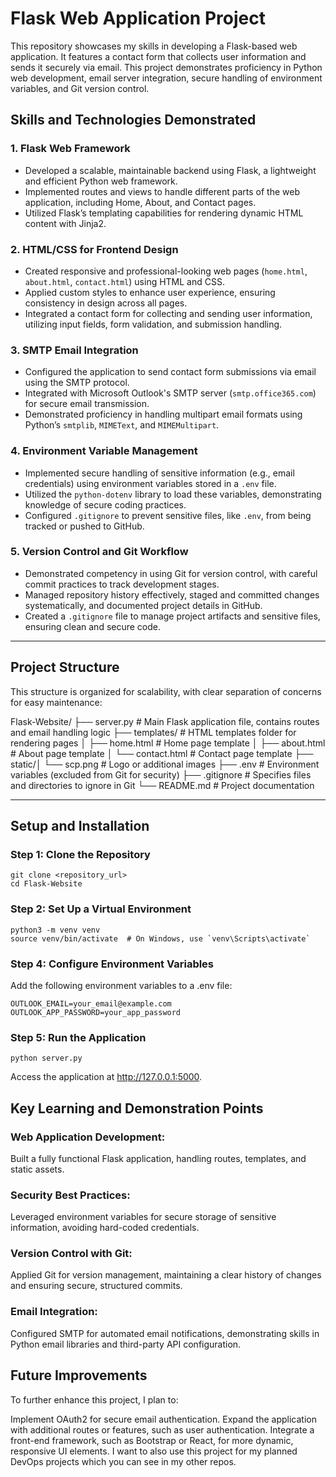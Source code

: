 # Flask Web Application Project

This repository showcases my skills in developing a Flask-based web application. It features a contact form that collects user information and sends it securely via email. This project demonstrates proficiency in Python web development, email server integration, secure handling of environment variables, and Git version control.

## Skills and Technologies Demonstrated

### 1. **Flask Web Framework**
   - Developed a scalable, maintainable backend using Flask, a lightweight and efficient Python web framework.
   - Implemented routes and views to handle different parts of the web application, including Home, About, and Contact pages.
   - Utilized Flask’s templating capabilities for rendering dynamic HTML content with Jinja2.

### 2. **HTML/CSS for Frontend Design**
   - Created responsive and professional-looking web pages (`home.html`, `about.html`, `contact.html`) using HTML and CSS.
   - Applied custom styles to enhance user experience, ensuring consistency in design across all pages.
   - Integrated a contact form for collecting and sending user information, utilizing input fields, form validation, and submission handling.

### 3. **SMTP Email Integration**
   - Configured the application to send contact form submissions via email using the SMTP protocol.
   - Integrated with Microsoft Outlook's SMTP server (`smtp.office365.com`) for secure email transmission.
   - Demonstrated proficiency in handling multipart email formats using Python’s `smtplib`, `MIMEText`, and `MIMEMultipart`.

### 4. **Environment Variable Management**
   - Implemented secure handling of sensitive information (e.g., email credentials) using environment variables stored in a `.env` file.
   - Utilized the `python-dotenv` library to load these variables, demonstrating knowledge of secure coding practices.
   - Configured `.gitignore` to prevent sensitive files, like `.env`, from being tracked or pushed to GitHub.

### 5. **Version Control and Git Workflow**
   - Demonstrated competency in using Git for version control, with careful commit practices to track development stages.
   - Managed repository history effectively, staged and committed changes systematically, and documented project details in GitHub.
   - Created a `.gitignore` file to manage project artifacts and sensitive files, ensuring clean and secure code.

---

## Project Structure

This structure is organized for scalability, with clear separation of concerns for easy maintenance:

Flask-Website/ ├── server.py # Main Flask application file, contains routes and email handling logic ├── templates/ # HTML templates folder for rendering pages │ ├── home.html # Home page template │ ├── about.html # About page template │ └── contact.html # Contact page template ├── static/│ └── scp.png # Logo or additional images ├── .env # Environment variables (excluded from Git for security) ├── .gitignore # Specifies files and directories to ignore in Git └── README.md # Project documentation


---

## Setup and Installation

### Step 1: Clone the Repository
```
git clone <repository_url>
cd Flask-Website
```
### Step 2: Set Up a Virtual Environment
```
python3 -m venv venv
source venv/bin/activate  # On Windows, use `venv\Scripts\activate`
```
### Step 4: Configure Environment Variables
Add the following environment variables to a .env file:
```
OUTLOOK_EMAIL=your_email@example.com
OUTLOOK_APP_PASSWORD=your_app_password
```
### Step 5: Run the Application
```
python server.py
```
Access the application at http://127.0.0.1:5000.

## Key Learning and Demonstration Points

### Web Application Development:
Built a fully functional Flask application, handling routes, templates, and static assets.
### Security Best Practices: 
Leveraged environment variables for secure storage of sensitive information, avoiding hard-coded credentials.
### Version Control with Git: 
Applied Git for version management, maintaining a clear history of changes and ensuring secure, structured commits.
### Email Integration: 
Configured SMTP for automated email notifications, demonstrating skills in Python email libraries and third-party API configuration.

## Future Improvements
To further enhance this project, I plan to:

Implement OAuth2 for secure email authentication.
Expand the application with additional routes or features, such as user authentication.
Integrate a front-end framework, such as Bootstrap or React, for more dynamic, responsive UI elements.
I want to also use this project for my planned DevOps projects which you can see in my other repos.
